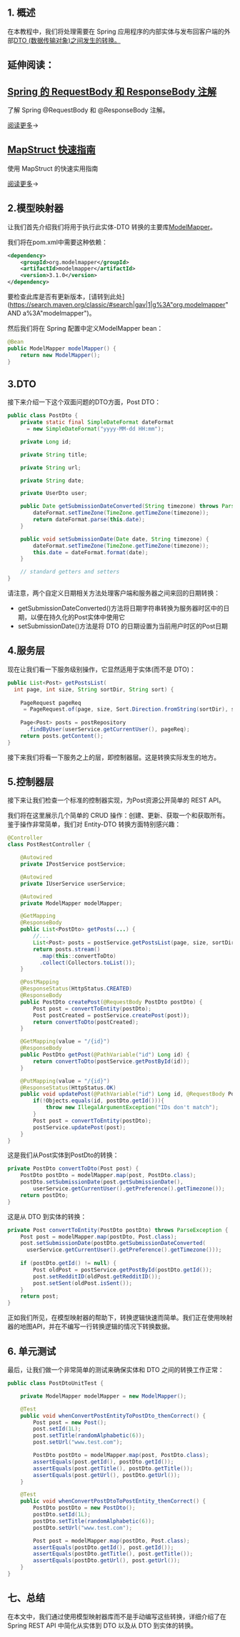 ## 1. 概述

在本教程中，我们将处理需要在 Spring 应用程序的内部实体与发布回客户端的外部[DTO (数据传输对象)之间发生的转换。](https://www.baeldung.com/java-dto-pattern)

## 延伸阅读：

## [Spring 的 RequestBody 和 ResponseBody 注解](https://www.baeldung.com/spring-request-response-body)

了解 Spring @RequestBody 和 @ResponseBody 注解。

[阅读更多](https://www.baeldung.com/spring-request-response-body)→

## [MapStruct 快速指南](https://www.baeldung.com/mapstruct)

使用 MapStruct 的快速实用指南

[阅读更多](https://www.baeldung.com/mapstruct)→

## 2.模型映射器

让我们首先介绍我们将用于执行此实体-DTO 转换的主要库[ModelMapper](http://modelmapper.org/getting-started/)。

我们将在pom.xml中需要这种依赖：

```xml
<dependency>
    <groupId>org.modelmapper</groupId>
    <artifactId>modelmapper</artifactId>
    <version>3.1.0</version>
</dependency>
```

要检查此库是否有更新版本，[请转到此处](https://search.maven.org/classic/#search|gav|1|g%3A"org.modelmapper" AND a%3A"modelmapper")。

然后我们将在 Spring 配置中定义ModelMapper bean：

```java
@Bean
public ModelMapper modelMapper() {
    return new ModelMapper();
}
```

## 3.DTO

接下来介绍一下这个双面问题的DTO方面，Post DTO：

```java
public class PostDto {
    private static final SimpleDateFormat dateFormat
      = new SimpleDateFormat("yyyy-MM-dd HH:mm");

    private Long id;

    private String title;

    private String url;

    private String date;

    private UserDto user;

    public Date getSubmissionDateConverted(String timezone) throws ParseException {
        dateFormat.setTimeZone(TimeZone.getTimeZone(timezone));
        return dateFormat.parse(this.date);
    }

    public void setSubmissionDate(Date date, String timezone) {
        dateFormat.setTimeZone(TimeZone.getTimeZone(timezone));
        this.date = dateFormat.format(date);
    }

    // standard getters and setters
}

```

请注意，两个自定义日期相关方法处理客户端和服务器之间来回的日期转换：

-   getSubmissionDateConverted()方法将日期字符串转换为服务器时区中的日期，以便在持久化的Post实体中使用它
-   setSubmissionDate()方法是将 DTO 的日期设置为当前用户时区的Post日期

## 4.服务层

现在让我们看一下服务级别操作，它显然适用于实体(而不是 DTO)：

```java
public List<Post> getPostsList(
  int page, int size, String sortDir, String sort) {
 
    PageRequest pageReq
     = PageRequest.of(page, size, Sort.Direction.fromString(sortDir), sort);
 
    Page<Post> posts = postRepository
      .findByUser(userService.getCurrentUser(), pageReq);
    return posts.getContent();
}
```

接下来我们将看一下服务之上的层，即控制器层。这是转换实际发生的地方。

## 5.控制器层

接下来让我们检查一个标准的控制器实现，为Post资源公开简单的 REST API。

我们将在这里展示几个简单的 CRUD 操作：创建、更新、获取一个和获取所有。鉴于操作非常简单，我们对 Entity-DTO 转换方面特别感兴趣：

```java
@Controller
class PostRestController {

    @Autowired
    private IPostService postService;

    @Autowired
    private IUserService userService;

    @Autowired
    private ModelMapper modelMapper;

    @GetMapping
    @ResponseBody
    public List<PostDto> getPosts(...) {
        //...
        List<Post> posts = postService.getPostsList(page, size, sortDir, sort);
        return posts.stream()
          .map(this::convertToDto)
          .collect(Collectors.toList());
    }

    @PostMapping
    @ResponseStatus(HttpStatus.CREATED)
    @ResponseBody
    public PostDto createPost(@RequestBody PostDto postDto) {
        Post post = convertToEntity(postDto);
        Post postCreated = postService.createPost(post));
        return convertToDto(postCreated);
    }

    @GetMapping(value = "/{id}")
    @ResponseBody
    public PostDto getPost(@PathVariable("id") Long id) {
        return convertToDto(postService.getPostById(id));
    }

    @PutMapping(value = "/{id}")
    @ResponseStatus(HttpStatus.OK)
    public void updatePost(@PathVariable("id") Long id, @RequestBody PostDto postDto) {
        if(!Objects.equals(id, postDto.getId())){
            throw new IllegalArgumentException("IDs don't match");
        }
        Post post = convertToEntity(postDto);
        postService.updatePost(post);
    }
}
```

这是我们从Post实体到PostDto的转换：

```java
private PostDto convertToDto(Post post) {
    PostDto postDto = modelMapper.map(post, PostDto.class);
    postDto.setSubmissionDate(post.getSubmissionDate(), 
        userService.getCurrentUser().getPreference().getTimezone());
    return postDto;
}
```

这是从 DTO 到实体的转换：

```java
private Post convertToEntity(PostDto postDto) throws ParseException {
    Post post = modelMapper.map(postDto, Post.class);
    post.setSubmissionDate(postDto.getSubmissionDateConverted(
      userService.getCurrentUser().getPreference().getTimezone()));
 
    if (postDto.getId() != null) {
        Post oldPost = postService.getPostById(postDto.getId());
        post.setRedditID(oldPost.getRedditID());
        post.setSent(oldPost.isSent());
    }
    return post;
}
```

正如我们所见，在模型映射器的帮助下，转换逻辑快速而简单。我们正在使用映射器的地图API，并在不编写一行转换逻辑的情况下转换数据。

## 6. 单元测试

最后，让我们做一个非常简单的测试来确保实体和 DTO 之间的转换工作正常：

```java
public class PostDtoUnitTest {

    private ModelMapper modelMapper = new ModelMapper();

    @Test
    public void whenConvertPostEntityToPostDto_thenCorrect() {
        Post post = new Post();
        post.setId(1L);
        post.setTitle(randomAlphabetic(6));
        post.setUrl("www.test.com");

        PostDto postDto = modelMapper.map(post, PostDto.class);
        assertEquals(post.getId(), postDto.getId());
        assertEquals(post.getTitle(), postDto.getTitle());
        assertEquals(post.getUrl(), postDto.getUrl());
    }

    @Test
    public void whenConvertPostDtoToPostEntity_thenCorrect() {
        PostDto postDto = new PostDto();
        postDto.setId(1L);
        postDto.setTitle(randomAlphabetic(6));
        postDto.setUrl("www.test.com");

        Post post = modelMapper.map(postDto, Post.class);
        assertEquals(postDto.getId(), post.getId());
        assertEquals(postDto.getTitle(), post.getTitle());
        assertEquals(postDto.getUrl(), post.getUrl());
    }
}
```

## 七、总结

在本文中，我们通过使用模型映射器库而不是手动编写这些转换，详细介绍了在 Spring REST API 中简化从实体到 DTO 以及从 DTO 到实体的转换。